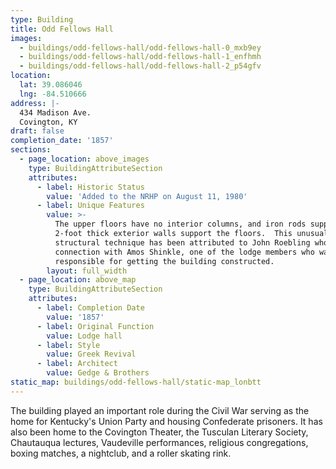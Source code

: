```yaml
---
type: Building
title: Odd Fellows Hall
images:
  - buildings/odd-fellows-hall/odd-fellows-hall-0_mxb9ey
  - buildings/odd-fellows-hall/odd-fellows-hall-1_enfhmh
  - buildings/odd-fellows-hall/odd-fellows-hall-2_p54gfv
location:
  lat: 39.086046
  lng: -84.510666
address: |-
  434 Madison Ave.
  Covington, KY
draft: false
completion_date: '1857'
sections:
  - page_location: above_images
    type: BuildingAttributeSection
    attributes:
      - label: Historic Status
        value: 'Added to the NRHP on August 11, 1980'
      - label: Unique Features
        value: >-
          The upper floors have no interior columns, and iron rods supporated by
          2-foot thick exterior walls support the floors.  This unusual
          structural technique has been attributed to John Roebling who had a
          connection with Amos Shinkle, one of the lodge members who was partly
          responsible for getting the building constructed.
        layout: full_width
  - page_location: above_map
    type: BuildingAttributeSection
    attributes:
      - label: Completion Date
        value: '1857'
      - label: Original Function
        value: Lodge hall
      - label: Style
        value: Greek Revival
      - label: Architect
        value: Gedge & Brothers
static_map: buildings/odd-fellows-hall/static-map_lonbtt
---
```


The building played an important role during the Civil War serving as the home for Kentucky's Union Party and housing Confederate prisoners. It has also been home to the Covington Theater, the Tusculan Literary Society, Chautauqua lectures, Vaudeville performances, religious congregations, boxing matches, a nightclub, and a roller skating rink.
